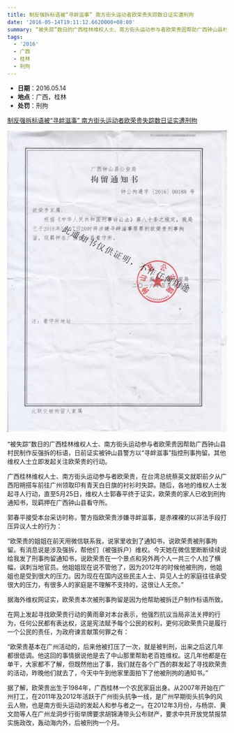 ```yaml
---
title: 制反强拆标语被“寻衅滋事” 南方街头运动者欧荣贵失踪数日证实遭刑拘
date: '2016-05-14T19:11:12.6620000+08:00'
summary: “被失踪”数日的广西桂林维权人士、南方街头运动参与者欧荣贵因帮助广西钟山县村民制作反强拆的标语，日前证实被钟山县警方以“寻衅滋事”指控刑事拘留
tags:
  - '2016'
  - 广西
  - 桂林
  - 刑拘
---
```

* **日期**：2016.05.14
* **地点**：广西，桂林
* **处罚**：刑拘

[制反强拆标语被“寻衅滋事” 南方街头运动者欧荣贵失踪数日证实遭刑拘](https://www.rfa.org/mandarin/yataibaodao/renquanfazhi/xl2-05262016110840.html)

![制反强拆标语被“寻衅滋事” 南方街头运动者欧荣贵失踪数日证实遭刑拘](/images/uploads/2016-5-14-欧荣贵处罚.png)

“被失踪”数日的广西桂林维权人士、南方街头运动参与者欧荣贵因帮助广西钟山县村民制作反强拆的标语，日前证实被钟山县警方以“寻衅滋事”指控刑事拘留。其他维权人士立即发起关注欧荣贵的行动。

广西桂林维权人士、南方街头运动参与者欧荣贵，在台湾总统蔡英文就职前夕从广西阳朔搭车前往广州领取印有青天白日旗的衬衫时失踪。随后，各地的维权人士发起寻人行动，直至5月25日，维权人士郭春平终于证实，欧荣贵的家人已收到刑拘通知书，现羁押在广西钟山县看守所。

郭春平接受本台采访时称，警方指欧荣贵涉嫌寻衅滋事，是赤裸裸的以非法手段打压异议人士的行为：

“欧荣贵的姐姐在前天用微信联系我，说家里收到了通知书，说欧荣贵被刑事拘留。有消息说是涉及强拆，帮他们（被强拆户）维权。今天她在微信里断断续续说给我发了刑事拘留通知书，说欧荣贵在一个景点和另外两个人一共三个人拉了横幅，讽刺当地官员。他姐姐现在说不管他了，因为2012年的时候他被刑拘，他姐姐也是受到很大的压力。因为现在在国内这些民主人士、异见人士的家庭往往承受很大的压力，有很多人的家庭是不理解不支持的，这很让人无奈。”

据海外维权网证实，欧荣贵本次被刑事拘留是因为他帮助被拆迁户制作标语所致。

在网上发起寻找欧荣贵行动的黄雨章对本台表示，他强烈抗议当局非法关押的行为，任何公民都有表达权，这是宪法赋予每个公民的权利，更何况欧荣贵只是履行一个公民的责任，为政府谏言献策何罪之有：

“欧荣贵基本在广州活动的，后来他被打压了一次，就是被判刑，出来之后这几年都很低调。他这回的事情据说他是去了中山那里帮助老百姓维权。这几年他都是在单干，大家都不了解，但既然他出了事，我们就在各个广西的群发起了寻找欧荣贵的活动，昨晚他们就去了，今天中午到他家里面拍下了他被刑拘的通知书。”

据了解，欧荣贵出生于1984年，广西桂林一个农民家庭出身。从2007年开始在广州打工，在2011年及2012年活跃于广州街头抗争一线，是广州早期街头抗争的风云人物，也是南方街头运动的发起人和参与者之一。在2012年3月份，与杨崇、黄文勋等人在广州龙洞步行街举牌要求胡锦涛带头公布财产，要求中共开放党禁报禁实施政改，轰动海内外，后被刑拘一个月。